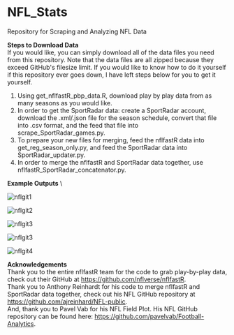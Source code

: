 # NFL_Stats
Repository for Scraping and Analyzing NFL Data

**Steps to Download Data** \
If you would like, you can simply download all of the data files you need from this repository. Note that the data files are all zipped because they exceed GitHub's filesize limit. If you would like to know how to do it yourself if this repository ever goes down, I have left steps below for you to get it yourself.

1. Using get_nflfastR_pbp_data.R, download play by play data from as many seasons as you would like.
2. In order to get the SportRadar data: create a SportRadar account, download the .xml/.json file for the season schedule, convert that file into .csv format, and the feed that file into scrape_SportRadar_games.py.
3. To prepare your new files for merging, feed the nflfastR data into get_reg_season_only.py, and feed the SportRadar data into SportRadar_updater.py.
4. In order to merge the nflfastR and SportRadar data together, use nflfastR_SportRadar_concatenator.py.

**Example Outputs** \

![nflgit1](https://user-images.githubusercontent.com/57878447/144541296-60678b6c-f01f-4bb1-a2dd-7d11a942d1a9.png)

![nflgit2](https://user-images.githubusercontent.com/57878447/144541389-f892214a-cb72-434b-a4bc-53dbe2a83e36.png)

![nflgit3](https://user-images.githubusercontent.com/57878447/144541663-cd8c6139-0b30-4504-8697-868d6329301d.png)

![nflgit3](https://user-images.githubusercontent.com/57878447/144541754-4e9656af-db47-4d4e-ac3c-d7aa3a9c4da6.png)

![nflgit4](https://user-images.githubusercontent.com/57878447/144541900-d92356ca-2603-449e-b8c2-b4aacc678c21.png)


**Acknowledgements** \
Thank you to the entire nflfastR team for the code to grab play-by-play data, check out their GitHub at https://github.com/nflverse/nflfastR. \
Thank you to Anthony Reinhardt for his code to merge nflfastR and SportRadar data together, check out his NFL GitHub repository at https://github.com/ajreinhard/NFL-public. \
And, thank you to Pavel Vab for his NFL Field Plot. His NFL GitHub repository can be found here: https://github.com/pavelvab/Football-Analytics.
